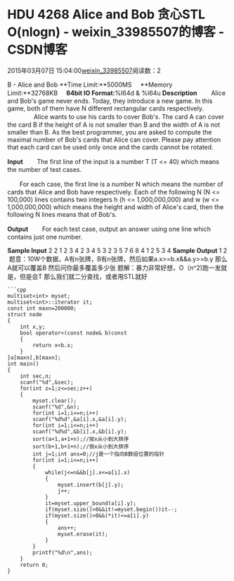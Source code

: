 # HDU 4268 Alice and Bob 贪心STL O(nlogn) - weixin_33985507的博客 - CSDN博客
2015年03月07日 15:04:00[weixin_33985507](https://me.csdn.net/weixin_33985507)阅读数：2

B - Alice and Bob
**Time Limit:**5000MS     **Memory Limit:**32768KB     **64bit IO Format:**%I64d & %I64u
**Description**
　　Alice and Bob's game never ends. Today, they introduce a new game. In this game, both of them have N different rectangular cards respectively. 　　
　　Alice wants to use his cards to cover Bob's. The card A can cover the card B if the height of A is not smaller than B and the width of A is not smaller than B. As the best programmer, you are asked to compute the maximal number of Bob's cards that Alice can cover. 
Please pay attention that each card can be used only once and the cards cannot be rotated.
       
**Input**
 　　The first line of the input is a number T (T <= 40) which means the number of test cases. 
       
　　For each case, the first line is a number N which means the 
number of cards that Alice and Bob have respectively. Each of the 
following N (N <= 100,000) lines contains two integers h (h <= 
1,000,000,000) and w (w <= 1,000,000,000) which means the height and 
width of Alice's card, then the following N lines means that of Bob's.
       
**Output**
 　　For each test case, output an answer using one line which contains just one number.
       
**Sample Input**
 2
2
1 2
3 4
2 3
4 5
3
2 3
5 7
6 8
4 1
2 5
3 4 
**Sample Output**
1 2
 题意：10W个数据，A有n张牌，B有n张牌，然后如果a.x>=b.x&&a.y>=b.y 那么A就可以覆盖B
然后问你最多覆盖多少张
题解：暴力非常好想，O（n^2)跑一发就是，但是会T
那么我们就二分查找，或者用STL就好
```
```cpp
multiset<int> myset;
multiset<int>::iterator it;
const int maxn=200000;
struct node
{
    int x,y;
    bool operator<(const node& b)const
    {
        return x<b.x;
    }
}a[maxn],b[maxn];
int main()
{
    int sec,n;
    scanf("%d",&sec);
    for(int z=1;z<=sec;z++)
    {
        myset.clear();
        scanf("%d",&n);
        for(int i=1;i<=n;i++)
        scanf("%d%d",&a[i].x,&a[i].y);
        for(int i=1;i<=n;i++)
        scanf("%d%d",&b[i].x,&b[i].y);
        sort(a+1,a+1+n);//按x从小到大排序
        sort(b+1,b+1+n);//按x从小到大排序
        int j=1;int ans=0;//j是一个指向B数组位置的指针
        for(int i=1;i<=n;i++)
        {
            while(j<=n&&b[j].x<=a[i].x)
            {
                myset.insert(b[j].y);
                j++;
            }
            it=myset.upper_bound(a[i].y);
            if(myset.size()>0&&it!=myset.begin())it--;
            if(myset.size()>0&&(*it)<=a[i].y)
            {
                ans++;
                myset.erase(it);
            }
        }
        printf("%d\n",ans);
    }
    return 0;
}
```
```
